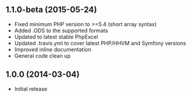## 1.1.0-beta (2015-05-24)

 * Fixed minimum PHP version to >=5.4 (short array syntax)
 * Added .ODS to the supported formats
 * Updated to latest stable PhpExcel
 * Updated .travis.yml to cover latest PHP/HHVM and Symfony versions
 * Improved inline documentation
 * General code clean up

## 1.0.0 (2014-03-04)

 * Initial release
